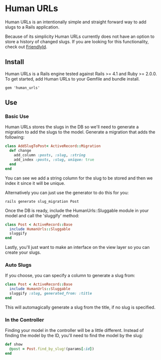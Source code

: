 Human URLs
===========

Human URLs is an intentionally simple and straight forward way to add slugs to a Rails application.

Because of its simplicity Human URLs currently does not have an option to store a history of changed slugs. If you are looking for this functionality, check out [FriendlyId](http://github.com/norman/friendly_id "Friendly ID").

Install
-------

Human URLs is a Rails engine tested against Rails >= 4.1 and Ruby >= 2.0.0. To get started, add Human URLs to your Gemfile and bundle install.

`gem 'human_urls'`

Use
---

### Basic Use

Human URLs stores the slugs in the DB so we'll need to generate a migration to add the slugs to the model. Generate a migration that adds the following:

```ruby
class AddSlugToPost< ActiveRecord::Migration
  def change
    add_column :posts, :slug, :string
    add_index :posts, :slug, unique: true
  end
end
```

You can see we add a string column for the slug to be stored and then we index it since it will be unique.

Alternatively you can just use the generator to do this for you:

```
rails generate slug_migration Post
```

Once the DB is ready, include the HumanUrls::Sluggable module in your model and call the 'sluggify' method:

```ruby
class Post < ActiveRecord::Base
  include HumanUrls::Sluggable
  sluggify
end
```

Lastly, you'll just want to make an interface on the view layer so you can create your slugs.

### Auto Slugs

If you choose, you can specify a column to generate a slug from:

```ruby
class Post < ActiveRecord::Base
  include HumanUrls::Sluggable
  sluggify :slug, generated_from: :title
end
```

This will automagically generate a slug from the title, if no slug is specified.
### In the Controller

Finding your model in the controller will be a little different. Instead of finding the model by the ID, you'll need to find the model by the slug:

```ruby
def show
  @post = Post.find_by_slug!(params[:id])
end
```
